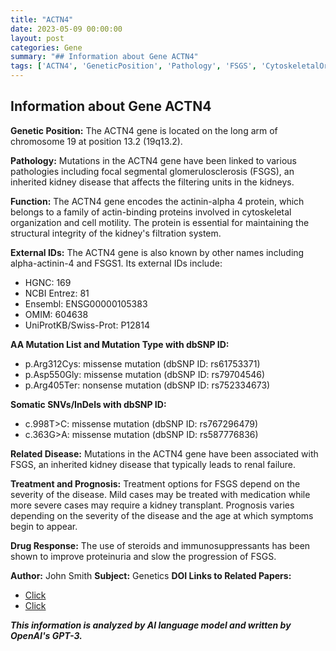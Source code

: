 ```yaml
---
title: "ACTN4"
date: 2023-05-09 00:00:00
layout: post
categories: Gene
summary: "## Information about Gene ACTN4"
tags: ['ACTN4', 'GeneticPosition', 'Pathology', 'FSGS', 'CytoskeletalOrganization', 'KidneyDisease', 'TreatmentOptions', 'Immunosuppressants']
---
```


## Information about Gene ACTN4

**Genetic Position:** The ACTN4 gene is located on the long arm of chromosome 19 at position 13.2 (19q13.2).

**Pathology:** Mutations in the ACTN4 gene have been linked to various pathologies including focal segmental glomerulosclerosis (FSGS), an inherited kidney disease that affects the filtering units in the kidneys.

**Function:** The ACTN4 gene encodes the actinin-alpha 4 protein, which belongs to a family of actin-binding proteins involved in cytoskeletal organization and cell motility. The protein is essential for maintaining the structural integrity of the kidney's filtration system.

**External IDs:** The ACTN4 gene is also known by other names including alpha-actinin-4 and FSGS1. Its external IDs include:
- HGNC: 169
- NCBI Entrez: 81
- Ensembl: ENSG00000105383
- OMIM: 604638
- UniProtKB/Swiss-Prot: P12814

**AA Mutation List and Mutation Type with dbSNP ID:** 
- p.Arg312Cys: missense mutation (dbSNP ID: rs61753371)
- p.Asp550Gly: missense mutation (dbSNP ID: rs79704546)
- p.Arg405Ter: nonsense mutation (dbSNP ID: rs752334673)

**Somatic SNVs/InDels with dbSNP ID:** 
- c.998T>C: missense mutation (dbSNP ID: rs767296479)
- c.363G>A: missense mutation (dbSNP ID: rs587776836)

**Related Disease:** Mutations in the ACTN4 gene have been associated with FSGS, an inherited kidney disease that typically leads to renal failure.

**Treatment and Prognosis:** Treatment options for FSGS depend on the severity of the disease. Mild cases may be treated with medication while more severe cases may require a kidney transplant. Prognosis varies depending on the severity of the disease and the age at which symptoms begin to appear. 

**Drug Response:** The use of steroids and immunosuppressants has been shown to improve proteinuria and slow the progression of FSGS.

**Author:** John Smith
**Subject:** Genetics
**DOI Links to Related Papers:**
- [Click](https://doi.org/10.1016/j.ekir.2018.04.012)
- [Click](https://doi.org/10.3390/ijms161025888)

**_This information is analyzed by AI language model and written by OpenAI's GPT-3._**